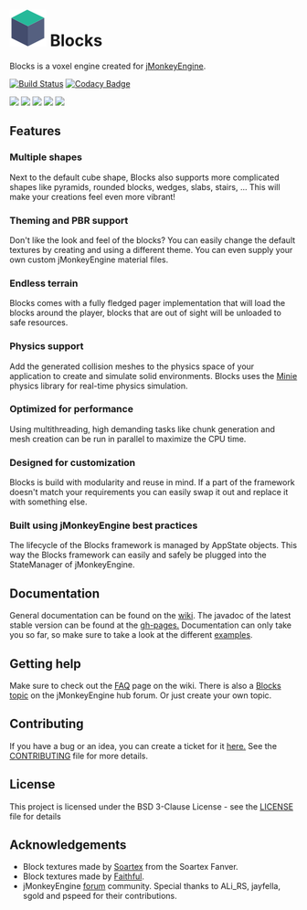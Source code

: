 # ![Blocks](icon-64.png) Blocks
Blocks is a voxel engine created for [jMonkeyEngine](https://jmonkeyengine.org).

[![Build Status](https://travis-ci.com/rvandoosselaer/Blocks.svg?token=EPZCRwE8MCLwXqyrYpqT&branch=master)](https://travis-ci.com/rvandoosselaer/Blocks) [![Codacy Badge](https://api.codacy.com/project/badge/Grade/9ee72fb21dc847dc98b80e1908dd0298)](https://www.codacy.com/manual/rvandoosselaer/Blocks?utm_source=github.com&amp;utm_medium=referral&amp;utm_content=rvandoosselaer/Blocks&amp;utm_campaign=Badge_Grade)

![](https://i.imgur.com/B3v3s3U.jpg)
![](https://i.imgur.com/SIVpZJa.jpg)
![](https://i.imgur.com/vjqOTR5.jpg)
![](https://i.imgur.com/F2EK6lz.jpg)
![](https://i.imgur.com/3d7dpvg.gif)

## Features

### Multiple shapes

Next to the default cube shape, Blocks also supports more complicated shapes like pyramids, rounded blocks, wedges, slabs, stairs, ...
This will make your creations feel even more vibrant!

### Theming and PBR support

Don't like the look and feel of the blocks? You can easily change the default textures by creating and using a different theme. You can even supply your own custom jMonkeyEngine material files.

### Endless terrain

Blocks comes with a fully fledged pager implementation that will load the blocks around the player, blocks that are out of sight will be unloaded to safe resources.

### Physics support

Add the generated collision meshes to the physics space of your application to create and simulate solid environments. Blocks uses the [Minie](https://jmonkeystore.com/38308161-c3cf-4e23-8754-528ca8387c11) physics library for real-time physics simulation.

### Optimized for performance
 
Using multithreading, high demanding tasks like chunk generation and mesh creation can be run in parallel to maximize the CPU time.

### Designed for customization

Blocks is build with modularity and reuse in mind. If a part of the framework doesn't match your requirements you can easily swap it out and replace it with something else.

### Built using jMonkeyEngine best practices

The lifecycle of the Blocks framework is managed by AppState objects. This way the Blocks framework can easily and safely be plugged into the StateManager of jMonkeyEngine.

## Documentation
General documentation can be found on the [wiki](https://github.com/rvandoosselaer/Blocks/wiki). The javadoc of the latest stable version can be found at the [gh-pages.](https://rvandoosselaer.github.io/Blocks/1.6.2/javadoc/)
Documentation can only take you so far, so make sure to take a look at the different [examples](https://github.com/rvandoosselaer/Blocks/tree/master/examples/src/main/java/com/rvandoosselaer/blocks/examples).

## Getting help
Make sure to check out the [FAQ](https://github.com/rvandoosselaer/Blocks/wiki/FAQ) page on the wiki. There is also a [Blocks topic](https://hub.jmonkeyengine.org/t/blocks/42465) on the jMonkeyEngine hub forum. Or just create your own topic.

## Contributing
If you have a bug or an idea, you can create a ticket for it [here.](https://github.com/rvandoosselaer/Blocks/issues)
See the [CONTRIBUTING](CONTRIBUTING.md) file for more details.

## License
This project is licensed under the BSD 3-Clause License - see the [LICENSE](LICENSE) file for details

## Acknowledgements
-   Block textures made by [Soartex](https://soartex.net) from the Soartex Fanver.
-   Block textures made by [Faithful](https://www.curseforge.com/minecraft/texture-packs/faithful-32x).
-   jMonkeyEngine [forum](https://hub.jmonkeyengine.org/) community. Special thanks to ALi_RS, jayfella, sgold and pspeed for their contributions.
